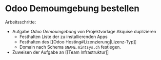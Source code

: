 # Odoo Demoumgebung bestellen

Arbeitsschritte:
* Aufgabe *Odoo Demoumgebung* von Projektvorlage Akquise duplizieren
	* Festhalten Liste der zu installierenden Apps
	* Festhalten des [[Odoo Hosting#Lizenzierung|Lizenz-Typ]]
	* Domain nach Schema `$NAME.mintsys.ch` festlegen.
* Zuweisen der Aufgabe an [[Team Infrastruktur]]